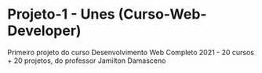 # Projeto-1 - Unes (Curso-Web-Developer)
 Primeiro projeto do curso Desenvolvimento Web Completo 2021 - 20 cursos + 20 projetos, do professor Jamilton Damasceno
